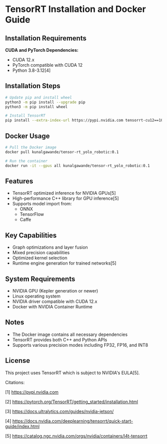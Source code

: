 # TensorRT Installation and Docker Guide

## Installation Requirements

**CUDA and PyTorch Dependencies:**
- CUDA 12.x
- PyTorch compatible with CUDA 12
- Python 3.8-3.12[4]

## Installation Steps

```bash
# Update pip and install wheel
python3 -m pip install --upgrade pip
python3 -m pip install wheel

# Install TensorRT
pip install --extra-index-url https://pypi.nvidia.com tensorrt-cu12==10.0.1
```

## Docker Usage

```bash
# Pull the Docker image
docker pull kunalgawande/tensor-rt_yolo_robotic:0.1

# Run the container
docker run -it --gpus all kunalgawande/tensor-rt_yolo_robotic:0.1
```

## Features

- TensorRT optimized inference for NVIDIA GPUs[5]
- High-performance C++ library for GPU inference[5]
- Supports model import from:
  - ONNX
  - TensorFlow
  - Caffe

## Key Capabilities

- Graph optimizations and layer fusion
- Mixed precision capabilities
- Optimized kernel selection
- Runtime engine generation for trained networks[5]

## System Requirements

- NVIDIA GPU (Kepler generation or newer)
- Linux operating system
- NVIDIA driver compatible with CUDA 12.x
- Docker with NVIDIA Container Runtime

## Notes

- The Docker image contains all necessary dependencies
- TensorRT provides both C++ and Python APIs
- Supports various precision modes including FP32, FP16, and INT8

## License

This project uses TensorRT which is subject to NVIDIA's EULA[5].

Citations:

[1] https://pypi.nvidia.com

[2] https://pytorch.org/TensorRT/getting_started/installation.html

[3] https://docs.ultralytics.com/guides/nvidia-jetson/

[4] https://docs.nvidia.com/deeplearning/tensorrt/quick-start-guide/index.html

[5] https://catalog.ngc.nvidia.com/orgs/nvidia/containers/l4t-tensorrt
